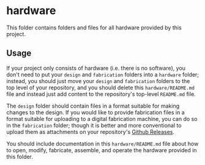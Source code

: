 # hardware

This folder contains folders and files for all hardware provided by this project.


## Usage

If your project only consists of hardware (i.e. there is no software), you don't need to put your
`design` and `fabrication` folders into a `hardware` folder; instead, you should just move your
`design` and `fabrication` folders to the top level of your repository, and you should delete this
`hardware/README.md` file and instead just add content to the repository's top-level `README.md`
file.

The `design` folder should contain files in a format suitable for making changes to the design.
If you would like to provide fabrication files in a format suitable for uploading to a digital
fabrication machine, you can do so in the `fabrication` folder; though it is better and more
conventional to upload them as attachments on your repository's
[Github Releases](https://docs.github.com/en/repositories/releasing-projects-on-github/about-releases).

You should include documentation in this `hardware/README.md` file about how to open, modify,
fabricate, assemble, and operate the hardware provided in this folder.
